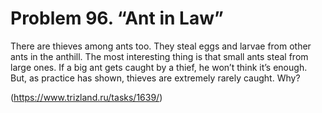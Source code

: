 # Problem 96. “Ant in Law”

There are thieves among ants too. They steal eggs and larvae from other ants in the anthill. The most interesting thing is that small ants steal from large ones. If a big ant gets caught by a thief, he won’t think it’s enough. But, as practice has shown, thieves are extremely rarely caught. Why?

(https://www.trizland.ru/tasks/1639/)